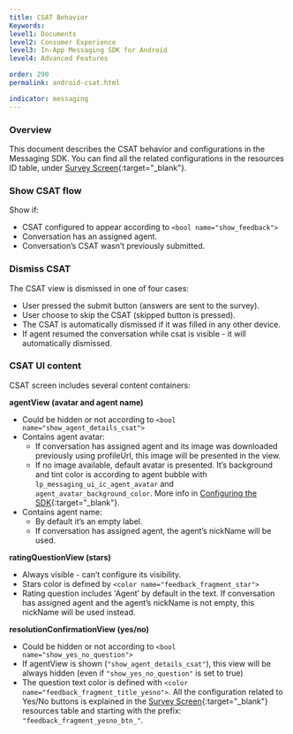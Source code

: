 ```yaml
---
title: CSAT Behavior
Keywords:
level1: Documents
level2: Consumer Experience
level3: In-App Messaging SDK for Android
level4: Advanced Features

order: 290
permalink: android-csat.html

indicator: messaging
---
```


### Overview

This document describes the CSAT behavior and configurations in the Messaging SDK. You can find all the related configurations in the resources ID table, under [Survey Screen](android-attributes.html){:target="_blank"}.

### Show CSAT flow

Show if:

- CSAT configured to appear according to ```<bool name="show_feedback">```
- Conversation has an assigned agent.
- Conversation’s CSAT wasn’t previously submitted.

### Dismiss CSAT

The CSAT view is dismissed in one of four cases:

- User pressed the submit button (answers are sent to the survey).
- User choose to skip the CSAT (skipped button is pressed).
- The CSAT is automatically dismissed if it was filled in any other device.
- If agent resumed the conversation while csat is visible - it will automatically dismissed.

### CSAT UI content

CSAT screen includes several content containers:

**agentView (avatar and agent name)**

- Could be hidden or not according to ```<bool name="show_agent_details_csat">```
- Contains agent avatar:
  - If conversation has assigned agent and its image was downloaded previously using profileUrl, this image will be presented in the view.
  - If no image available, default avatar is presented. It’s background and tint color is according to agent bubble with``` lp_messaging_ui_ic_agent_avatar``` and ```agent_avatar_background_color```. More info in [Configuring the SDK](/android-configuring-sdk.html){:target="_blank"}.
- Contains agent name:
  - By default it’s an empty label.
  - If conversation has assigned agent, the agent’s nickName will be used.

**ratingQuestionView (stars)**

- Always visible - can’t configure its visibility.
- Stars color is defined by ```<color name="feedback_fragment_star"> ```
- Rating question includes 'Agent’ by default in the text. If conversation has assigned agent and the agent’s nickName is not empty, this nickName will be used instead.

**resolutionConfirmationView (yes/no)**

- Could be hidden or not according to ```<bool name="show_yes_no_question">```
- If agentView is shown (```"show_agent_details_csat"```), this view will be always hidden (even if ```"show_yes_no_question"``` is set to true)
- The question text color is defined with ```<color name="feedback_fragment_title_yesno">```. All the configuration related to Yes/No buttons is explained in the [Survey Screen](android-attributes.html){:target="_blank"} resources table and starting with the prefix: ```"feedback_fragment_yesno_btn_"```.
